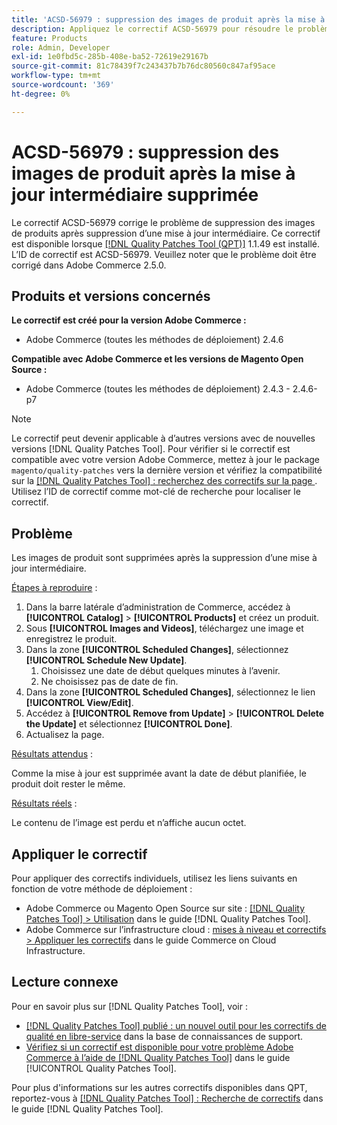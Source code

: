 ```yaml
---
title: 'ACSD-56979 : suppression des images de produit après la mise à jour intermédiaire supprimée'
description: Appliquez le correctif ACSD-56979 pour résoudre le problème Adobe Commerce en raison duquel les images de produit sont supprimées après la suppression d’une mise à jour intermédiaire.
feature: Products
role: Admin, Developer
exl-id: 1e0fbd5c-285b-408e-ba52-72619e29167b
source-git-commit: 81c78439f7c243437b7b76dc80560c847af95ace
workflow-type: tm+mt
source-wordcount: '369'
ht-degree: 0%

---
```


# ACSD-56979 : suppression des images de produit après la mise à jour intermédiaire supprimée

Le correctif ACSD-56979 corrige le problème de suppression des images de produits après suppression d’une mise à jour intermédiaire. Ce correctif est disponible lorsque [[!DNL Quality Patches Tool (QPT)]](https://experienceleague.adobe.com/en/docs/commerce-knowledge-base/kb/announcements/commerce-announcements/magento-quality-patches-released-new-tool-to-self-serve-quality-patches) 1.1.49 est installé. L’ID de correctif est ACSD-56979. Veuillez noter que le problème doit être corrigé dans Adobe Commerce 2.5.0.

## Produits et versions concernés

**Le correctif est créé pour la version Adobe Commerce :**

* Adobe Commerce (toutes les méthodes de déploiement) 2.4.6

**Compatible avec Adobe Commerce et les versions de Magento Open Source :**

* Adobe Commerce (toutes les méthodes de déploiement) 2.4.3 - 2.4.6-p7

>[!NOTE]
>
>Le correctif peut devenir applicable à d’autres versions avec de nouvelles versions [!DNL Quality Patches Tool]. Pour vérifier si le correctif est compatible avec votre version Adobe Commerce, mettez à jour le package `magento/quality-patches` vers la dernière version et vérifiez la compatibilité sur la [[!DNL Quality Patches Tool] : recherchez des correctifs sur la page ](https://experienceleague.adobe.com/tools/commerce-quality-patches/index.html). Utilisez l’ID de correctif comme mot-clé de recherche pour localiser le correctif.

## Problème

Les images de produit sont supprimées après la suppression d’une mise à jour intermédiaire.

<u>Étapes à reproduire</u> :

1. Dans la barre latérale d’administration de Commerce, accédez à **[!UICONTROL Catalog]** > **[!UICONTROL Products]** et créez un produit.
1. Sous **[!UICONTROL Images and Videos]**, téléchargez une image et enregistrez le produit.
1. Dans la zone **[!UICONTROL Scheduled Changes]**, sélectionnez **[!UICONTROL Schedule New Update]**.
   1. Choisissez une date de début quelques minutes à l’avenir.
   1. Ne choisissez pas de date de fin.
1. Dans la zone **[!UICONTROL Scheduled Changes]**, sélectionnez le lien **[!UICONTROL View/Edit]**.
1. Accédez à **[!UICONTROL Remove from Update]** > **[!UICONTROL Delete the Update]** et sélectionnez **[!UICONTROL Done]**.
1. Actualisez la page.

<u>Résultats attendus</u> :

Comme la mise à jour est supprimée avant la date de début planifiée, le produit doit rester le même.

<u>Résultats réels</u> :

Le contenu de l’image est perdu et n’affiche aucun octet.

## Appliquer le correctif

Pour appliquer des correctifs individuels, utilisez les liens suivants en fonction de votre méthode de déploiement :

* Adobe Commerce ou Magento Open Source sur site : [[!DNL Quality Patches Tool] > Utilisation](/help/tools/quality-patches-tool/usage.md) dans le guide [!DNL Quality Patches Tool].
* Adobe Commerce sur l’infrastructure cloud : [mises à niveau et correctifs > Appliquer les correctifs](https://experienceleague.adobe.com/docs/commerce-cloud-service/user-guide/develop/upgrade/apply-patches.html) dans le guide Commerce on Cloud Infrastructure.

## Lecture connexe

Pour en savoir plus sur [!DNL Quality Patches Tool], voir :

* [[!DNL Quality Patches Tool] publié : un nouvel outil pour les correctifs de qualité en libre-service](https://experienceleague.adobe.com/en/docs/commerce-knowledge-base/kb/announcements/commerce-announcements/magento-quality-patches-released-new-tool-to-self-serve-quality-patches) dans la base de connaissances de support.
* [Vérifiez si un correctif est disponible pour votre problème Adobe Commerce à l’aide de  [!DNL Quality Patches Tool]](/help/tools/quality-patches-tool/patches-available-in-qpt/check-patch-for-magento-issue-with-magento-quality-patches.md) dans le guide [!UICONTROL Quality Patches Tool].


Pour plus d&#39;informations sur les autres correctifs disponibles dans QPT, reportez-vous à [[!DNL Quality Patches Tool] : Recherche de correctifs](https://experienceleague.adobe.com/tools/commerce-quality-patches/index.html) dans le guide [!DNL Quality Patches Tool].
